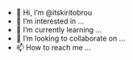 - 👋 Hi, I’m @itskiritobrou
- 👀 I’m interested in ...
- 🌱 I’m currently learning ...
- 💞️ I’m looking to collaborate on ...
- 📫 How to reach me ...

<!---
itskiritobrou/itskiritobrou is a ✨ special ✨ repository because its `README.md` (this file) appears on your GitHub profile.
You can click the Preview link to take a look at your changes.
--->
